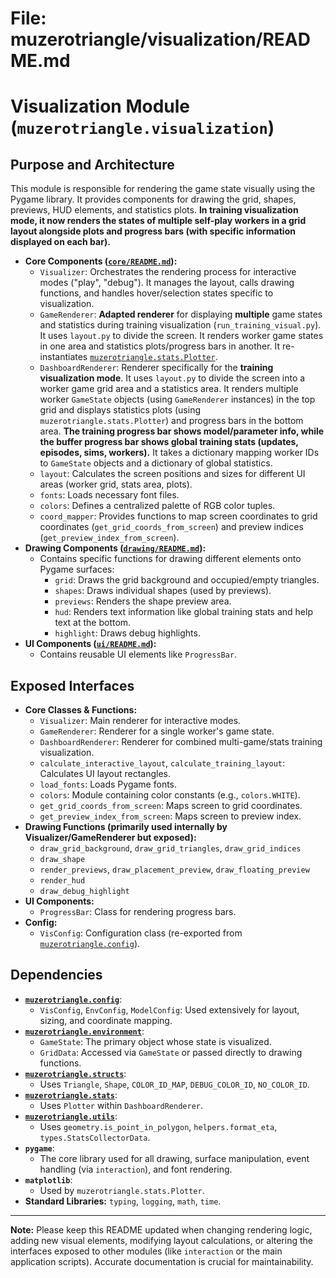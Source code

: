 # File: muzerotriangle/visualization/README.md
# Visualization Module (`muzerotriangle.visualization`)

## Purpose and Architecture

This module is responsible for rendering the game state visually using the Pygame library. It provides components for drawing the grid, shapes, previews, HUD elements, and statistics plots. **In training visualization mode, it now renders the states of multiple self-play workers in a grid layout alongside plots and progress bars (with specific information displayed on each bar).**

-   **Core Components ([`core/README.md`](core/README.md)):**
    -   `Visualizer`: Orchestrates the rendering process for interactive modes ("play", "debug"). It manages the layout, calls drawing functions, and handles hover/selection states specific to visualization.
    -   `GameRenderer`: **Adapted renderer** for displaying **multiple** game states and statistics during training visualization (`run_training_visual.py`). It uses `layout.py` to divide the screen. It renders worker game states in one area and statistics plots/progress bars in another. It re-instantiates [`muzerotriangle.stats.Plotter`](../stats/plotter.py).
    -   `DashboardRenderer`: Renderer specifically for the **training visualization mode**. It uses `layout.py` to divide the screen into a worker game grid area and a statistics area. It renders multiple worker `GameState` objects (using `GameRenderer` instances) in the top grid and displays statistics plots (using `muzerotriangle.stats.Plotter`) and progress bars in the bottom area. **The training progress bar shows model/parameter info, while the buffer progress bar shows global training stats (updates, episodes, sims, workers).** It takes a dictionary mapping worker IDs to `GameState` objects and a dictionary of global statistics.
    -   `layout`: Calculates the screen positions and sizes for different UI areas (worker grid, stats area, plots).
    -   `fonts`: Loads necessary font files.
    -   `colors`: Defines a centralized palette of RGB color tuples.
    -   `coord_mapper`: Provides functions to map screen coordinates to grid coordinates (`get_grid_coords_from_screen`) and preview indices (`get_preview_index_from_screen`).
-   **Drawing Components ([`drawing/README.md`](drawing/README.md)):**
    -   Contains specific functions for drawing different elements onto Pygame surfaces:
        -   `grid`: Draws the grid background and occupied/empty triangles.
        -   `shapes`: Draws individual shapes (used by previews).
        -   `previews`: Renders the shape preview area.
        -   `hud`: Renders text information like global training stats and help text at the bottom.
        -   `highlight`: Draws debug highlights.
-   **UI Components ([`ui/README.md`](ui/README.md)):**
    -   Contains reusable UI elements like `ProgressBar`.

## Exposed Interfaces

-   **Core Classes & Functions:**
    -   `Visualizer`: Main renderer for interactive modes.
    -   `GameRenderer`: Renderer for a single worker's game state.
    -   `DashboardRenderer`: Renderer for combined multi-game/stats training visualization.
    -   `calculate_interactive_layout`, `calculate_training_layout`: Calculates UI layout rectangles.
    -   `load_fonts`: Loads Pygame fonts.
    -   `colors`: Module containing color constants (e.g., `colors.WHITE`).
    -   `get_grid_coords_from_screen`: Maps screen to grid coordinates.
    -   `get_preview_index_from_screen`: Maps screen to preview index.
-   **Drawing Functions (primarily used internally by Visualizer/GameRenderer but exposed):**
    -   `draw_grid_background`, `draw_grid_triangles`, `draw_grid_indices`
    -   `draw_shape`
    -   `render_previews`, `draw_placement_preview`, `draw_floating_preview`
    -   `render_hud`
    -   `draw_debug_highlight`
-   **UI Components:**
    -   `ProgressBar`: Class for rendering progress bars.
-   **Config:**
    -   `VisConfig`: Configuration class (re-exported from [`muzerotriangle.config`](../config/README.md)).

## Dependencies

-   **[`muzerotriangle.config`](../config/README.md)**:
    -   `VisConfig`, `EnvConfig`, `ModelConfig`: Used extensively for layout, sizing, and coordinate mapping.
-   **[`muzerotriangle.environment`](../environment/README.md)**:
    -   `GameState`: The primary object whose state is visualized.
    -   `GridData`: Accessed via `GameState` or passed directly to drawing functions.
-   **[`muzerotriangle.structs`](../structs/README.md)**:
    -   Uses `Triangle`, `Shape`, `COLOR_ID_MAP`, `DEBUG_COLOR_ID`, `NO_COLOR_ID`.
-   **[`muzerotriangle.stats`](../stats/README.md)**:
    -   Uses `Plotter` within `DashboardRenderer`.
-   **[`muzerotriangle.utils`](../utils/README.md)**:
    -   Uses `geometry.is_point_in_polygon`, `helpers.format_eta`, `types.StatsCollectorData`.
-   **`pygame`**:
    -   The core library used for all drawing, surface manipulation, event handling (via `interaction`), and font rendering.
-   **`matplotlib`**:
    -   Used by `muzerotriangle.stats.Plotter`.
-   **Standard Libraries:** `typing`, `logging`, `math`, `time`.

---

**Note:** Please keep this README updated when changing rendering logic, adding new visual elements, modifying layout calculations, or altering the interfaces exposed to other modules (like `interaction` or the main application scripts). Accurate documentation is crucial for maintainability.